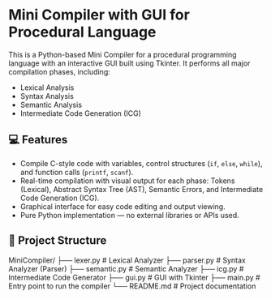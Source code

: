 # Mini Compiler with GUI for Procedural Language

This is a Python-based Mini Compiler for a procedural programming language with an interactive GUI built using Tkinter. It performs all major compilation phases, including:

- Lexical Analysis
- Syntax Analysis
- Semantic Analysis
- Intermediate Code Generation (ICG)

## 💻 Features

- Compile C-style code with variables, control structures (`if`, `else`, `while`), and function calls (`printf`, `scanf`).
- Real-time compilation with visual output for each phase: Tokens (Lexical), Abstract Syntax Tree (AST), Semantic Errors, and Intermediate Code Generation (ICG).
- Graphical interface for easy code editing and output viewing.
- Pure Python implementation — no external libraries or APIs used.

## 📁 Project Structure

MiniCompiler/
├── lexer.py # Lexical Analyzer
├── parser.py # Syntax Analyzer (Parser)
├── semantic.py # Semantic Analyzer
├── icg.py # Intermediate Code Generator
├── gui.py # GUI with Tkinter
├── main.py # Entry point to run the compiler
└── README.md # Project documentation

